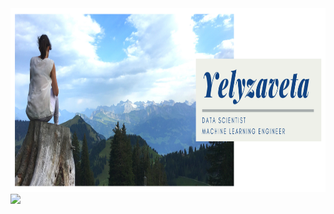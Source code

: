 <img src="https://raw.githubusercontent.com/ElizaLo/ElizaLo/master/banner_img.png" width="882" height="294">
<a href="https://hits.seeyoufarm.com"><img src="https://hits.seeyoufarm.com/api/count/incr/badge.svg?url=https%3A%2F%2Fgithub.com%2FElizaLo&count_bg=%230A1DA2&title_bg=%2389898E&icon=inkscape.svg&icon_color=%23E7E7E7&title=Profile+Views&edge_flat=false"/></a>
